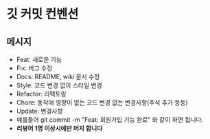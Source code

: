 # 깃 커밋 컨벤션

## 메시지
- Feat: 새로운 기능
- Fix: 버그 수정
- Docs: README, wiki 문서 수정
- Style: 코드 변경 없이 스타일 변경
- Refactor: 리팩토링
- Chore: 동작에 영향이 없는 코드 변경 없는 변경사항(주석 추가 등등)
- Update: 변경사항
- 예를들어 git commit -m "Feat: 회원가입 기능 완료" 와 같이 하면 됩니다.
- **리뷰어 1명 이상시에만 머지 합니다**
